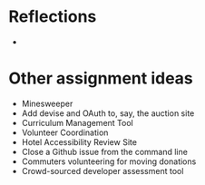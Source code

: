 # Reflections

*

# Other assignment ideas

* Minesweeper
* Add devise and OAuth to, say, the auction site
* Curriculum Management Tool
* Volunteer Coordination
* Hotel Accessibility Review Site
* Close a Github issue from the command line
* Commuters volunteering for moving donations
* Crowd-sourced developer assessment tool
